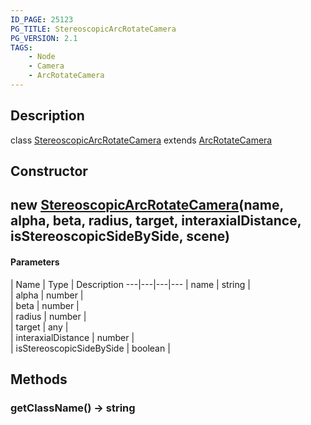 ```yaml
---
ID_PAGE: 25123
PG_TITLE: StereoscopicArcRotateCamera
PG_VERSION: 2.1
TAGS:
    - Node
    - Camera
    - ArcRotateCamera
---
```

## Description

class [StereoscopicArcRotateCamera](/classes/3.0/StereoscopicArcRotateCamera) extends [ArcRotateCamera](/classes/3.0/ArcRotateCamera)



## Constructor

## new [StereoscopicArcRotateCamera](/classes/3.0/StereoscopicArcRotateCamera)(name, alpha, beta, radius, target, interaxialDistance, isStereoscopicSideBySide, scene)



#### Parameters
 | Name | Type | Description
---|---|---|---
 | name | string |      
 | alpha | number |      
 | beta | number |      
 | radius | number |      
 | target | any |      
 | interaxialDistance | number |      
 | isStereoscopicSideBySide | boolean |   
## Methods

### getClassName() &rarr; string


